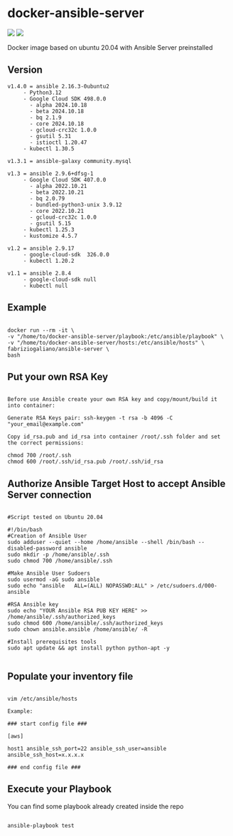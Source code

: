 # docker-ansible-server
[![](https://images.microbadger.com/badges/version/fabriziogaliano/ansible-server.svg)](https://microbadger.com/images/fabriziogaliano/ansible-server "Get your own version badge on microbadger.com") [![](https://images.microbadger.com/badges/image/fabriziogaliano/ansible-server.svg)](https://microbadger.com/images/fabriziogaliano/ansible-server "Get your own image badge on microbadger.com")

Docker image based on ubuntu 20.04 with Ansible Server preinstalled


## Version

```
v1.4.0 = ansible 2.16.3-0ubuntu2
     - Python3.12
     - Google Cloud SDK 498.0.0
       - alpha 2024.10.18
       - beta 2024.10.18
       - bq 2.1.9
       - core 2024.10.18
       - gcloud-crc32c 1.0.0
       - gsutil 5.31
       - istioctl 1.20.47
     - kubectl 1.30.5

v1.3.1 = ansible-galaxy community.mysql

v1.3 = ansible 2.9.6+dfsg-1
     - Google Cloud SDK 407.0.0
       - alpha 2022.10.21
       - beta 2022.10.21
       - bq 2.0.79
       - bundled-python3-unix 3.9.12
       - core 2022.10.21
       - gcloud-crc32c 1.0.0
       - gsutil 5.15
     - kubectl 1.25.3
     - kustomize 4.5.7

v1.2 = ansible 2.9.17
     - google-cloud-sdk  326.0.0
     - kubectl 1.20.2

v1.1 = ansible 2.8.4
     - google-cloud-sdk null
     - kubectl null
```

## Example

```

docker run --rm -it \
-v "/home/to/docker-ansible-server/playbook:/etc/ansible/playbook" \
-v "/home/to/docker-ansible-server/hosts:/etc/ansible/hosts" \
fabriziogaliano/ansible-server \
bash

```

## Put your own RSA Key

```

Before use Ansible create your own RSA key and copy/mount/build it into container:

Generate RSA Keys pair: ssh-keygen -t rsa -b 4096 -C "your_email@example.com"

Copy id_rsa.pub and id_rsa into container /root/.ssh folder and set the correct permissions:

chmod 700 /root/.ssh
chmod 600 /root/.ssh/id_rsa.pub /root/.ssh/id_rsa

```

## Authorize Ansible Target Host to accept Ansible Server connection

```

#Script tested on Ubuntu 20.04

#!/bin/bash
#Creation of Ansible User
sudo adduser --quiet --home /home/ansible --shell /bin/bash --disabled-password ansible
sudo mkdir -p /home/ansible/.ssh
sudo chmod 700 /home/ansible/.ssh

#Make Ansible User Sudoers
sudo usermod -aG sudo ansible
sudo echo "ansible   ALL=(ALL) NOPASSWD:ALL" > /etc/sudoers.d/000-ansible

#RSA Ansible key
sudo echo "YOUR Ansible RSA PUB KEY HERE" >> /home/ansible/.ssh/authorized_keys
sudo chmod 600 /home/ansible/.ssh/authorized_keys
sudo chown ansible.ansible /home/ansible/ -R

#Install prerequisites tools
sudo apt update && apt install python python-apt -y


```


## Populate your inventory file

```

vim /etc/ansible/hosts

Example: 

### start config file ###

[aws]

host1 ansible_ssh_port=22 ansible_ssh_user=ansible ansible_ssh_host=x.x.x.x

### end config file ###

```

## Execute your Playbook
You can find some playbook already created inside the repo

```

ansible-playbook test

```
